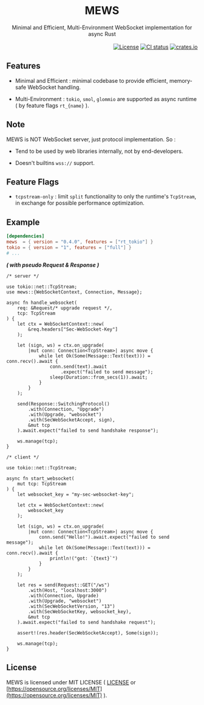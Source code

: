 <div align="center">
    <h1>MEWS</h1>
    Minimal and Efficient, Multi-Environment WebSocket implementation for async Rust
</div>

<br>

<div align="right">
    <a href="https://github.com/ohkami-rs/mews/blob/main/LICENSE"><img alt="License" src="https://img.shields.io/crates/l/mews.svg" /></a>
    <a href="https://github.com/ohkami-rs/mews/actions"><img alt="CI status" src="https://github.com/ohkami-rs/mews/actions/workflows/CI.yml/badge.svg"/></a>
    <a href="https://crates.io/crates/mews"><img alt="crates.io" src="https://img.shields.io/crates/v/mews" /></a>
</div>

## Features

* Minimal and Efficient : minimal codebase to provide efficient, memory-safe WebSocket handling.

* Multi-Environment : `tokio`, `smol`, `glommio` are supported as async runtime ( by feature flags `rt_{name}` ).

## Note

MEWS is NOT WebSocket server, just protocol implementation. So :

* Tend to be used by web libraries internally, not by end-developers.

* Doesn't builtins `wss://` support.

## Feature Flags

- `tcpstream-only` : limit `split` functionality to only the runtime's `TcpStream`, in exchange for possible performance optimization.

## Example

```toml
[dependencies]
mews  = { version = "0.4.0", features = ["rt_tokio"] }
tokio = { version = "1", features = ["full"] }
# ...
```
_**( with pseudo Request & Response )**_
```rust,ignore
/* server */

use tokio::net::TcpStream;
use mews::{WebSocketContext, Connection, Message};

async fn handle_websocket(
    req: &Request/* upgrade request */,
    tcp: TcpStream
) {
    let ctx = WebSocketContext::new(
        &req.headers["Sec-WebSocket-Key"]
    );

    let (sign, ws) = ctx.on_upgrade(
        |mut conn: Connection<TcpStream>| async move {
            while let Ok(Some(Message::Text(text))) = conn.recv().await {
                conn.send(text).await
                    .expect("failed to send message");
                sleep(Duration::from_secs(1)).await;
            }
        }
    );

    send(Response::SwitchingProtocol()
        .with(Connection, "Upgrade")
        .with(Upgrade, "websocket")
        .with(SecWebSocketAccept, sign),
        &mut tcp
    ).await.expect("failed to send handshake response");

    ws.manage(tcp);
}
```
```rust,ignore
/* client */

use tokio::net::TcpStream;

async fn start_websocket(
    mut tcp: TcpStream
) {
    let websocket_key = "my-sec-websocket-key";

    let ctx = WebSocketContext::new(
        websocket_key
    );

    let (sign, ws) = ctx.on_upgrade(
        |mut conn: Connection<TcpStream>| async move {
            conn.send("Hello!").await.expect("failed to send message");
            while let Ok(Some(Message::Text(text))) = conn.recv().await {
                println!("got: `{text}`")
            }
        }
    );

    let res = send(Request::GET("/ws")
        .with(Host, "localhost:3000")
        .with(Connection, Upgrade)
        .with(Upgrade, "websocket")
        .with(SecWebSocketVersion, "13")
        .with(SecWebSocketKey, websocket_key),
        &mut tcp
    ).await.expect("failed to send handshake request");

    assert!(res.header(SecWebSocketAccept), Some(sign));

    ws.manage(tcp);
}
```

## License

MEWS is licensed under MIT LICENSE ( [LICENSE](https://github.com/ohkami-rs/mews/blob/main/LICENSE) or [https://opensource.org/licenses/MIT](https://opensource.org/licenses/MIT) ).
